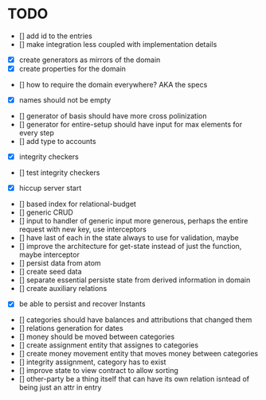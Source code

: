 # TODO

- [] add id to the entries
- [] make integration less coupled with implementation details
- [x] create generators as mirrors of the domain
- [x] create properties for the domain
- [] how to require the domain everywhere? AKA the specs
- [x] names should not be empty
- [] generator of basis should have more cross polinization
- [] generator for entire-setup should have input for max elements for every step
- [] add type to accounts
- [x] integrity checkers
- [] test integrity checkers
- [x] hiccup server start
- [] based index for relational-budget
- [] generic CRUD
- [] input to handler of generic input more generous, perhaps the entire request with new key, use interceptors
- [] have last of each in the state always to use for validation, maybe
- [] improve the architecture for get-state instead of just the function, maybe interceptor
- [] persist data from atom
- [] create seed data
- [] separate essential persiste state from derived information in domain
- [] create auxiliary relations
- [x] be able to persist and recover Instants
- [] categories should have balances and attributions that changed them
- [] relations generation for dates
- [] money should be moved between categories
- [] create assignment entity that assignes to categories
- [] create money movement entity that moves money between categories
- [] integrity assignment, category has to exist
- [] improve state to view contract to allow sorting
- [] other-party be a thing itself that can have its own relation isntead of being just an attr in entry
